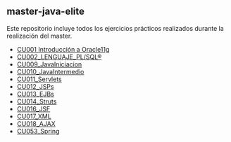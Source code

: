 master-java-elite
-----------------

Este repositorio incluye todos los ejercicios prácticos realizados durante la realización del master.

- [CU001 Introducción a Oracle11g](https://github.com/charques/master-java-elite/tree/master/CU001_Introduccion_a_Oracle11g)
- [CU002_LENGUAJE_PL/SQL®](https://github.com/charques/master-java-elite/tree/master/CU002_LENGUAJE_PL:SQL%C2%AE)
- [CU009_JavaIniciacion](https://github.com/charques/master-java-elite/tree/master/CU009_JavaIniciacion)
- [CU010_JavaIntermedio](https://github.com/charques/master-java-elite/tree/master/CU010_JavaIntermedio)
- [CU011_Servlets](https://github.com/charques/master-java-elite/tree/master/CU011_Servlets)
- [CU012_JSPs](https://github.com/charques/master-java-elite/tree/master/CU012_JSPs)
- [CU013_EJBs](https://github.com/charques/master-java-elite/tree/master/CU013_EJBs)
- [CU014_Struts](https://github.com/charques/master-java-elite/tree/master/CU014_Struts)
- [CU016_JSF](https://github.com/charques/master-java-elite/tree/master/CU016_JSF)
- [CU017_XML](https://github.com/charques/master-java-elite/tree/master/CU017_XML)
- [CU018_AJAX](https://github.com/charques/master-java-elite/tree/master/CU018_AJAX)
- [CU053_Spring](https://github.com/charques/master-java-elite/tree/master/CU053_Spring)
